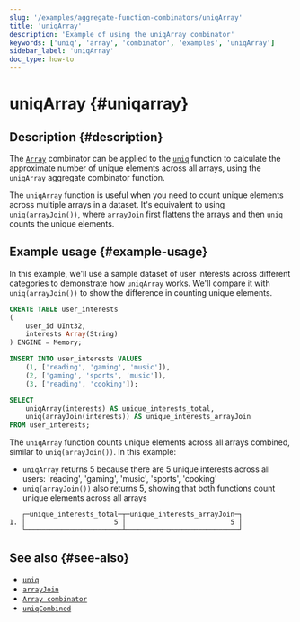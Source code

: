 ```yaml
---
slug: '/examples/aggregate-function-combinators/uniqArray'
title: 'uniqArray'
description: 'Example of using the uniqArray combinator'
keywords: ['uniq', 'array', 'combinator', 'examples', 'uniqArray']
sidebar_label: 'uniqArray'
doc_type: how-to
---
```


# uniqArray {#uniqarray}

## Description {#description}

The [`Array`](/sql-reference/aggregate-functions/combinators#-array) combinator 
can be applied to the [`uniq`](/sql-reference/aggregate-functions/reference/uniq)
function to calculate the approximate number of unique elements across all arrays, 
using the `uniqArray` aggregate combinator function.

The `uniqArray` function is useful when you need to count unique elements across 
multiple arrays in a dataset. It's equivalent to using `uniq(arrayJoin())`, where 
`arrayJoin` first flattens the arrays and then `uniq` counts the unique elements.

## Example usage {#example-usage}

In this example, we'll use a sample dataset of user interests across different 
categories to demonstrate how `uniqArray` works. We'll compare it with 
`uniq(arrayJoin())` to show the difference in counting unique elements.

```sql title="Query"
CREATE TABLE user_interests
(
    user_id UInt32,
    interests Array(String)
) ENGINE = Memory;

INSERT INTO user_interests VALUES
    (1, ['reading', 'gaming', 'music']),
    (2, ['gaming', 'sports', 'music']),
    (3, ['reading', 'cooking']);

SELECT 
    uniqArray(interests) AS unique_interests_total,
    uniq(arrayJoin(interests)) AS unique_interests_arrayJoin
FROM user_interests;
```

The `uniqArray` function counts unique elements across all arrays combined, similar to `uniq(arrayJoin())`. 
In this example:
- `uniqArray` returns 5 because there are 5 unique interests across all users: 'reading', 'gaming', 'music', 'sports', 'cooking'
- `uniq(arrayJoin())` also returns 5, showing that both functions count unique elements across all arrays

```response title="Response"
   ┌─unique_interests_total─┬─unique_interests_arrayJoin─┐
1. │                      5 │                          5 │
   └────────────────────────┴────────────────────────────┘
```

## See also {#see-also}
- [`uniq`](/sql-reference/aggregate-functions/reference/uniq)
- [`arrayJoin`](/sql-reference/functions/array-join)
- [`Array combinator`](/sql-reference/aggregate-functions/combinators#-array)
- [`uniqCombined`](/sql-reference/aggregate-functions/reference/uniqcombined)
